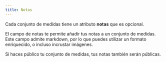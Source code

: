 ```yaml
---
title: Notas
---
```


Cada conjunto de medidas tiene un atributo **notas** que es opcional.

El campo de notas te permite añadir tus notas a un conjunto de medidas. Este campo admite markdown, por lo que puedes utilizar un formato enriquecido, o incluso incrustar imágenes.

<Note>
Si haces público tu conjunto de medidas, tus notas también serán públicas.
</Note>
